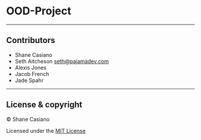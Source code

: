 # OOD-Project

---

## Contributors

- Shane Casiano
- Seth Aitcheson <seth@pajamadev.com>
- Alexis Jones
- Jacob French
- Jade Spahr

---

## License & copyright

© Shane Casiano

Licensed under the [MIT License](LICENSE)
